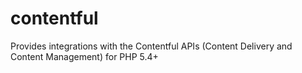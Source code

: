 contentful
==========

Provides integrations with the Contentful APIs (Content Delivery and Content Management) for PHP 5.4+
